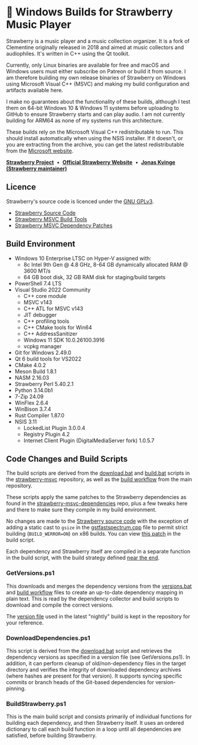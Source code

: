 # 🍓 Windows Builds for Strawberry Music Player

Strawberry is a music player and a music collection organizer. It is a fork of Clementine originally released in 2018 and aimed at music collectors and audiophiles. It's written in C++ using the Qt toolkit.

Currently, only Linux binaries are available for free and macOS and Windows users must either subscribe on Patreon or build it from source.
I am therefore building my own release binaries of Strawberry on Windows using Microsoft Visual C++ (MSVC) and making my build configuration and artifacts available here.

I make no guarantees about the functionality of these builds, although I test them on 64-bit Windows 10 & Windows 11 systems before uploading to GitHub to ensure Strawberry starts and can play audio. I am not currently building for ARM64 as none of my systems run this architecture.

These builds rely on the Microsoft Visual C++ redistributable to run. This should install automatically when using the NSIS installer. If it doesn't, or you are extracting from the archive, you can get the latest redistributable from the [Microsoft website](https://learn.microsoft.com/en-us/cpp/windows/latest-supported-vc-redist#latest-microsoft-visual-c-redistributable-version).

**[Strawberry Project](https://github.com/strawberrymusicplayer/strawberry)**
&nbsp;&bull;&nbsp;
**[Official Strawberry Website](https://www.strawberrymusicplayer.org/)**
&nbsp;&bull;&nbsp;
**[Jonas Kvinge (Strawberry maintainer)](https://github.com/jonaski)**

## Licence

Strawberry's source code is licenced under the [GNU GPLv3](https://github.com/strawberrymusicplayer/strawberry/blob/master/COPYING).

- [Strawberry Source Code](https://github.com/strawberrymusicplayer/strawberry)
- [Strawberry MSVC Build Tools](https://github.com/strawberrymusicplayer/strawberry-msvc)
- [Strawberry MSVC Dependency Patches](https://github.com/strawberrymusicplayer/strawberry-msvc-dependencies)

## Build Environment

- Windows 10 Enterprise LTSC on Hyper-V assigned with:
  - 8c Intel 9th Gen @ 4.8 GHz, 8-64 GB dynamically allocated RAM @ 3600 MT/s
  - 64 GB boot disk, 32 GB RAM disk for staging/build targets
- PowerShell 7.4 LTS
- Visual Studio 2022 Community
  - C++ core module
  - MSVC v143
  - C++ ATL for MSVC v143
  - JIT debugger
  - C++ profiling tools
  - C++ CMake tools for Win64
  - C++ AddressSanitizer
  - Windows 11 SDK 10.0.26100.3916
  - vcpkg manager
- Git for Windows 2.49.0
- Qt 6 build tools for VS2022
- CMake 4.0.2
- Meson Build 1.8.1
- NASM 2.16.03
- Strawberry Perl 5.40.2.1
- Python 3.14.0b1
- 7-Zip 24.09
- WinFlex 2.6.4
- WinBison 3.7.4
- Rust Compiler 1.87.0
- NSIS 3.11
  - LockedList Plugin 3.0.0.4
  - Registry Plugin 4.2
  - Internet Client Plugin (DigitalMediaServer fork) 1.0.5.7

## Code Changes and Build Scripts

The build scripts are derived from the [download.bat](https://github.com/strawberrymusicplayer/strawberry-msvc/blob/master/download.bat) and [build.bat](https://github.com/strawberrymusicplayer/strawberry-msvc/blob/master/build.bat) scripts in the [strawberry-msvc](https://github.com/strawberrymusicplayer/strawberry-msvc) repository, as well as the [build workflow](https://github.com/strawberrymusicplayer/strawberry/blob/master/.github/workflows/build.yml) from the main repository.

These scripts apply the same patches to the Strawberry dependencies as found in the [strawberry-msvc-dependencies](https://github.com/strawberrymusicplayer/strawberry-msvc-dependencies/) repo, plus a few tweaks here and there to make sure they compile in my build environment.

No changes are made to the [Strawberry source code](https://github.com/strawberrymusicplayer/strawberry) with the exception of adding a static cast to `gsize` in the [gstfastspectrum.cpp](https://github.com/strawberrymusicplayer/strawberry/blame/d901258f11431a2acade70b25dee365a0f4024d5/src/engine/gstfastspectrum.cpp#L472) file to permit strict building (`BUILD_WERROR=ON`) on x86 builds.
You can view [this patch](https://github.com/TheFreeman193/StrawberryWindows/blob/main/BuildStrawberry.ps1?plain=1#L2313-L2316) in the build script.

Each dependency and Strawberry itself are compiled in a separate function in the build script, with the build strategy defined [near the end](https://github.com/TheFreeman193/StrawberryWindows/blob/main/BuildStrawberry.ps1?plain=1#L2412-L2494).

### GetVersions.ps1

This downloads and merges the dependency versions from the [versions.bat](https://github.com/strawberrymusicplayer/strawberry-msvc/blob/master/versions.bat) and [build workflow](https://github.com/strawberrymusicplayer/strawberry/blob/master/.github/workflows/build.yml) files to create an up-to-date dependency mapping in plain text.
This is read by the dependency collector and build scripts to download and compile the correct versions.

The [version file](https://github.com/TheFreeman193/StrawberryWindows/blob/main/Versions.txt) used in the latest "nightly" build is kept in the repository for your reference.

### DownloadDependencies.ps1

This script is derived from the [download.bat](https://github.com/strawberrymusicplayer/strawberry-msvc/blob/master/download.bat) script and retrieves the dependency versions as specified in a version file (see GetVersions.ps1).
In addition, it can perform cleanup of old/non-dependency files in the target directory and verifies the integrity of downloaded dependency archives (where hashes are present for that version).
It supports syncing specific commits or branch heads of the Git-based dependencies for version-pinning.

### BuildStrawberry.ps1

This is the main build script and consists primarily of individual functions for building each dependency, and then Strawberry itself.
It uses an ordered dictionary to call each build function in a loop until all dependencies are satisfied, before building Strawberry.
